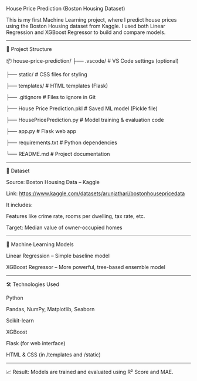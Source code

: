 House Price Prediction (Boston Housing Dataset)

This is my first Machine Learning project, where I predict house prices using the Boston Housing dataset from Kaggle. I used both Linear Regression and XGBoost Regressor to build and compare models.


---

📁 Project Structure

📦 house-price-prediction/
├── .vscode/                    # VS Code settings (optional)

├── static/                    # CSS files for styling

├── templates/                 # HTML templates (Flask)

├── .gitignore                 # Files to ignore in Git

├── House Price Prediction.pkl # Saved ML model (Pickle file)

├── HousePricePrediction.py    # Model training & evaluation code

├── app.py                     # Flask web app

├── requirements.txt           # Python dependencies

└── README.md                  # Project documentation


---

🔗 Dataset

Source: Boston Housing Data – Kaggle

Link: https://www.kaggle.com/datasets/arunjathari/bostonhousepricedata


It includes:

Features like crime rate, rooms per dwelling, tax rate, etc.

Target: Median value of owner-occupied homes


---

🧠 Machine Learning Models

Linear Regression – Simple baseline model

XGBoost Regressor – More powerful, tree-based ensemble model


---

🛠️ Technologies Used

Python

Pandas, NumPy, Matplotlib, Seaborn

Scikit-learn

XGBoost

Flask (for web interface)

HTML & CSS (in /templates and /static)


---

📈 Result: Models are trained and evaluated using R² Score and MAE.
